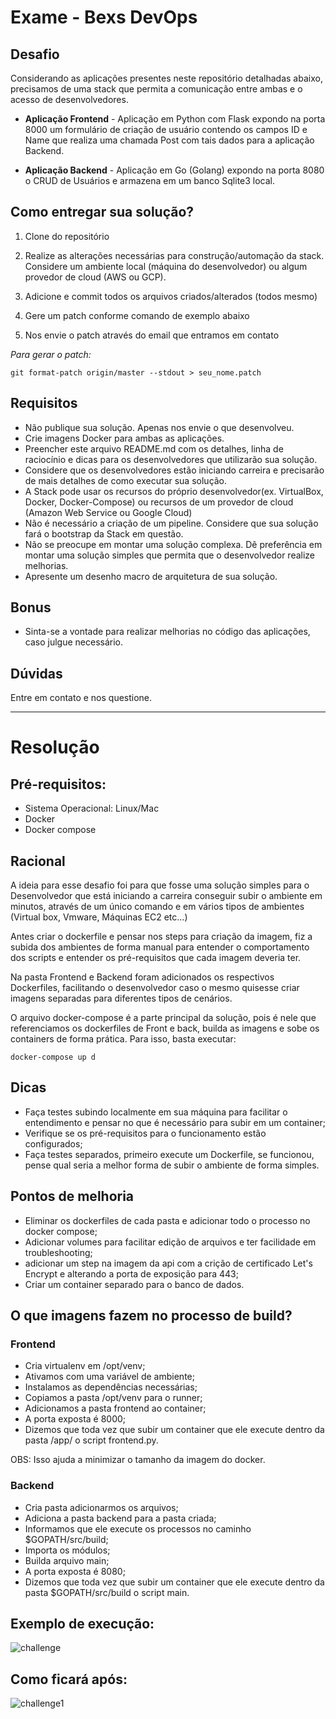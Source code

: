 # Exame - Bexs DevOps

## Desafio

Considerando as aplicações presentes neste repositório detalhadas abaixo, precisamos de uma stack que permita a comunicação entre ambas e o acesso de desenvolvedores.

* **Aplicação Frontend** - Aplicação em Python com Flask expondo na porta 8000 um formulário de criação de usuário contendo os campos ID e Name que realiza uma chamada Post com tais dados para a aplicação Backend.

* **Aplicação Backend** - Aplicação em Go (Golang) expondo na porta 8080 o CRUD de Usuários e armazena em um banco Sqlite3 local.

## Como entregar sua solução?

1) Clone do repositório

2) Realize as alterações necessárias para construção/automação da stack. Considere um ambiente local (máquina do desenvolvedor) ou algum provedor de cloud (AWS ou GCP).

3) Adicione e commit todos os arquivos criados/alterados (todos mesmo)

4) Gere um patch conforme comando de exemplo abaixo

5) Nos envie o patch através do email que entramos em contato

*Para gerar o patch:*
```
git format-patch origin/master --stdout > seu_nome.patch
```
## Requisitos

* Não publique sua solução. Apenas nos envie o que desenvolveu.
* Crie imagens Docker para ambas as aplicações. 
* Preencher este arquivo README.md com os detalhes, linha de raciocínio e dicas para os desenvolvedores que utilizarão sua solução.
* Considere que os desenvolvedores estão iniciando carreira e precisarão de mais detalhes de como executar sua solução.
* A Stack pode usar os recursos do próprio desenvolvedor(ex. VirtualBox, Docker, Docker-Compose) ou recursos de um provedor de cloud (Amazon Web Service ou Google Cloud)
* Não é necessário a criação de um pipeline. Considere que sua solução fará o bootstrap da Stack em questão.
* Não se preocupe em montar uma solução complexa. Dê preferência em montar uma solução simples que permita que o desenvolvedor realize melhorias.
* Apresente um desenho macro de arquitetura de sua solução.

## Bonus

* Sinta-se a vontade para realizar melhorias no código das aplicações, caso julgue necessário.

## Dúvidas

Entre em contato e nos questione.
_____________________________________

# Resolução

## Pré-requisitos:

* Sistema Operacional: Linux/Mac
* Docker
* Docker compose

## Racional

A ideia para esse desafio foi para que fosse uma solução simples para o Desenvolvedor que está iniciando a carreira conseguir subir o ambiente em minutos, através de um único comando e em vários tipos de ambientes (Virtual box, Vmware, Máquinas EC2 etc...)

Antes criar o dockerfile e pensar nos steps para criação da imagem, fiz a subida dos ambientes de forma manual para entender o comportamento dos scripts e entender os pré-requisitos que cada imagem deveria ter.

Na pasta Frontend e Backend foram adicionados os respectivos Dockerfiles, facilitando o desenvolvedor caso o mesmo quisesse criar imagens separadas para diferentes tipos de cenários.

O arquivo docker-compose é a parte principal da solução, pois é nele que referenciamos os dockerfiles de Front e back, builda as imagens e sobe os containers de forma prática. Para isso, basta executar:

```
docker-compose up d
```

## Dicas

* Faça testes subindo localmente em sua máquina para facilitar o entendimento e pensar no que é necessário para subir em um container;
* Verifique se os pré-requisitos para o funcionamento estão configurados;
* Faça testes separados, primeiro execute um Dockerfile, se funcionou, pense qual seria a melhor forma de subir o ambiente de forma simples.

## Pontos de melhoria

* Eliminar os dockerfiles de cada pasta e adicionar todo o processo no docker compose;
* Adicionar volumes para facilitar edição de arquivos e ter facilidade em troubleshooting;
* adicionar um step na imagem da api com a crição de certificado Let's Encrypt e alterando a porta de exposição para 443;
* Criar um container separado para o banco de dados.

## O que imagens fazem no processo de build?

### Frontend
* Cria virtualenv em /opt/venv;
* Ativamos com uma variável de ambiente;
* Instalamos as dependências necessárias;
* Copiamos a pasta /opt/venv para o runner; 
* Adicionamos a pasta frontend ao container;
* A porta exposta é 8000;
* Dizemos que toda vez que subir um container que ele execute dentro da pasta /app/ o script frontend.py.

OBS: Isso ajuda a minimizar o tamanho da imagem do docker.

### Backend
* Cria pasta adicionarmos os arquivos;
* Adiciona a pasta backend para a pasta criada;
* Informamos que ele execute os processos no caminho $GOPATH/src/build;
* Importa os módulos;
* Builda arquivo main;
* A porta exposta é 8080;
* Dizemos que toda vez que subir um container que ele execute dentro da pasta $GOPATH/src/build o script main.

## Exemplo de execução:

![challenge](https://user-images.githubusercontent.com/34549251/161429053-0ee686de-da09-4ffa-852c-6eaef24d60e8.jpg)


## Como ficará após:

![challenge1](https://user-images.githubusercontent.com/34549251/161429088-f59ff50d-9ff3-40d6-8de9-af1cb2ed6a76.jpg)
